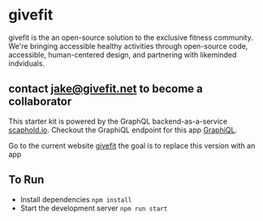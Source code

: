 # givefit
givefit is the an open-source solution to the exclusive fitness community. We're bringing accessible healthy activities through open-source code, accessible, human-centered design, and partnering with likeminded indviduals.

## contact [jake@givefit.net](<jake@givefit.net>) to become a collaborator


This starter kit is powered by the GraphQL backend-as-a-service [scaphold.io](https://scaphold.io).
Checkout the GraphiQL endpoint for this app [GraphiQL](https://us-west-2.api.scaphold.io/graphql/newGiveFitAlias).

Go to the current website [givefit](https://givefit.net) the goal is to replace this version with an app

## To Run

- Install dependencies `npm install`
- Start the development server `npm run start`
